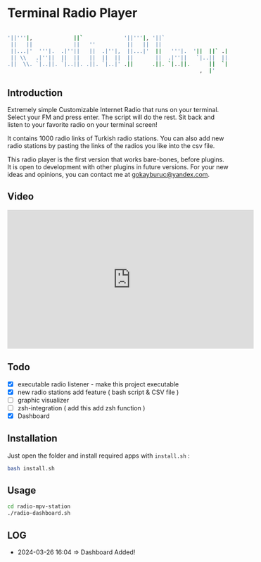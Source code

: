 # Terminal Radio Player 

```bash 

'||'''|,             ||`             '||'''|, '||`                                
 ||   ||             ||   ''          ||   ||  ||                                 
 ||...|'  '''|.  .|''||   ||  .|''|,  ||...|'  ||   '''|.  '||  ||` .|''|, '||''| 
 || \\   .|''||  ||  ||   ||  ||  ||  ||       ||  .|''||   `|..||  ||..||  ||    
.||  \\. `|..||. `|..||. .||. `|..|' .||      .||. `|..||.      ||  `|...  .||.   
                                                             ,  |'                
```

## Introduction 

Extremely simple Customizable Internet Radio that runs on your terminal. Select your FM and press enter. The script will do the rest. Sit back and listen to your favorite radio on your terminal screen!

It contains 1000 radio links of Turkish radio stations. You can also add new radio stations by pasting the links of the radios you like into the csv file.

This radio player is the first version that works bare-bones, before plugins. It is open to development with other plugins in future versions. For your new ideas and opinions, you can contact me at gokayburuc@yandex.com.

## Video 

<iframe width="560" height="315" src="https://www.youtube.com/embed/ScJ30aipwf8?si=ei2teWv4tls6HcWs" title="YouTube video player" frameborder="0" allow="accelerometer; autoplay; clipboard-write; encrypted-media; gyroscope; picture-in-picture; web-share" referrerpolicy="strict-origin-when-cross-origin" allowfullscreen></iframe>




## Todo 

- [x] executable radio listener - make this project executable
- [x] new radio stations add feature ( bash script & CSV file )
- [ ] graphic visualizer 
- [ ] zsh-integration ( add this add zsh function )
- [x] Dashboard 

## Installation 

Just open the folder and install required apps with `install.sh` :  

```bash 
bash install.sh 
```

## Usage 

```bash 
cd radio-mpv-station 
./radio-dashboard.sh
```

## LOG 

- 2024-03-26 16:04  => Dashboard Added! 
